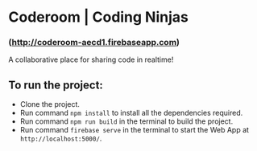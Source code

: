 # Coderoom | Coding Ninjas
### (http://coderoom-aecd1.firebaseapp.com)
A collaborative place for sharing code in realtime!

## To run the project:
- Clone the project.
- Run command `npm install` to install all the dependencies required. 
- Run command `npm run build` in the terminal to build the project.
- Run command `firebase serve` in the terminal to start the Web App at `http://localhost:5000/`.